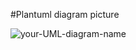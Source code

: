 #Plantuml diagram picture


![your-UML-diagram-name](http://www.plantuml.com/plantuml/proxy?cache=no&src=https://raw.githubusercontent.com/ysakharuta/test-plantuml/main/test.puml)
